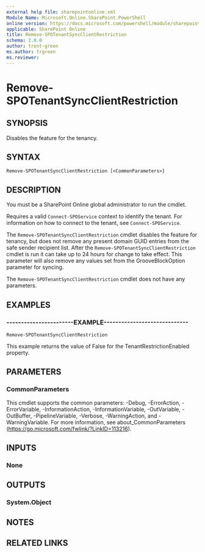 ```yaml
---
external help file: sharepointonline.xml
Module Name: Microsoft.Online.SharePoint.PowerShell
online version: https://docs.microsoft.com/powershell/module/sharepoint-online/remove-spotenantsyncclientrestriction
applicable: SharePoint Online
title: Remove-SPOTenantSyncClientRestriction
schema: 2.0.0
author: trent-green
ms.author: trgreen
ms.reviewer:
---
```


# Remove-SPOTenantSyncClientRestriction

## SYNOPSIS
Disables the feature for the tenancy.


## SYNTAX

```
Remove-SPOTenantSyncClientRestriction [<CommonParameters>]
```

## DESCRIPTION

You must be a SharePoint Online global administrator to run the cmdlet.

Requires a valid `Connect-SPOService` context to identify the tenant. For information on how to connect to the tenant, see `Connect-SPOService`.

The `Remove-SPOTenantSyncClientRestriction` cmdlet disables the feature for tenancy, but does not remove any present domain GUID entries from the safe sender recipient list. After the `Remove-SPOTenantSyncClientRestriction` cmdlet is run it can take up to 24 hours for change to take effect. This parameter will also remove any values set from the GrooveBlockOption parameter for syncing.

The `Remove-SPOTenantSyncClientRestriction` cmdlet does not have any parameters.

## EXAMPLES

### -----------------------EXAMPLE-----------------------------
```
Remove-SPOTenantSyncClientRestriction
```
This example returns  the value of False for the TenantRestrictionEnabled property.


## PARAMETERS

### CommonParameters
This cmdlet supports the common parameters: -Debug, -ErrorAction, -ErrorVariable, -InformationAction, -InformationVariable, -OutVariable, -OutBuffer, -PipelineVariable, -Verbose, -WarningAction, and -WarningVariable. For more information, see about_CommonParameters (https://go.microsoft.com/fwlink/?LinkID=113216).

## INPUTS

### None

## OUTPUTS

### System.Object

## NOTES

## RELATED LINKS
